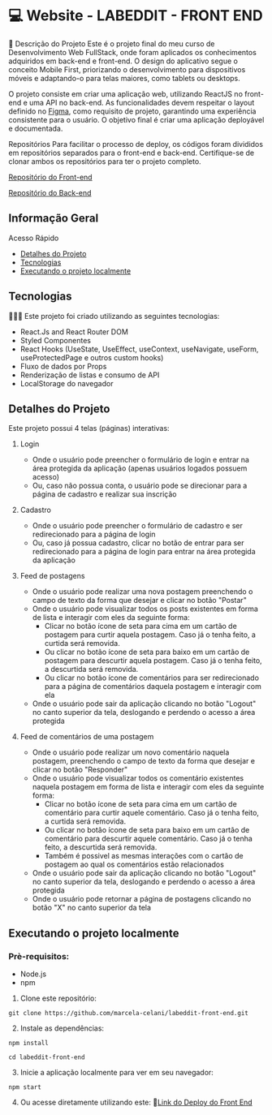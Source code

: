 # 💻 Website - LABEDDIT - FRONT END

📝 Descrição do Projeto
Este é o projeto final do meu curso de Desenvolvimento Web FullStack, onde foram aplicados os conhecimentos adquiridos em back-end e front-end. O design do aplicativo segue o conceito Mobile First, priorizando o desenvolvimento para dispositivos móveis e adaptando-o para telas maiores, como tablets ou desktops.

O projeto consiste em criar uma aplicação web, utilizando ReactJS no front-end e uma API no back-end. As funcionalidades devem respeitar o layout definido no [Figma](https://www.figma.com/file/Byakv89sjTqI6NG2NRAAKJ/Projeto-Integrador-Labeddit?node-id=0%3A1&t=haX9j5M0lHbjWnAr-0), como requisito de projeto, garantindo uma experiência consistente para o usuário. O objetivo final é criar uma aplicação deployável e documentada.

Repositórios
Para facilitar o processo de deploy, os códigos foram divididos em repositórios separados para o front-end e back-end. Certifique-se de clonar ambos os repositórios para ter o projeto completo.

[Repositório do Front-end](https://github.com/marcela-celani/labeddit-front-end)

[Repositório do Back-end](https://github.com/marcela-celani/labeddit-back-end)

## Informação Geral

Acesso Rápido
* [Detalhes do Projeto](#detalhes-do-projeto)
* [Tecnologias](#tecnologias)
* [Executando o projeto localmente](#executando-o-projeto-localmente)

## Tecnologias
👩🏻‍💻 Este projeto foi criado utilizando as seguintes tecnologias:

* React.Js and React Router DOM
* Styled Componentes
* React Hooks (UseState, UseEffect, useContext, useNavigate, useForm, useProtectedPage e outros custom hooks)
* Fluxo de dados por Props
* Renderização de listas e consumo de API
* LocalStorage do navegador

## Detalhes do Projeto

Este projeto possui 4 telas (páginas) interativas:

1. Login
    - Onde o usuário pode preencher o formulário de login e entrar na área protegida da aplicação (apenas usuários logados possuem acesso)
    - Ou, caso não possua conta, o usuário pode se direcionar para a página de cadastro e realizar sua inscrição

2. Cadastro
    - Onde o usuário pode preencher o formulário de cadastro e ser redirecionado para a página de login 
    - Ou, caso já possua cadastro, clicar no botão de entrar para ser redirecionado para a página de login para entrar na área protegida da aplicação

3. Feed de postagens
    - Onde o usuário pode realizar uma nova postagem preenchendo o campo de texto da forma que desejar e clicar no botão "Postar"
    - Onde o usuário pode visualizar todos os posts existentes em forma de lista e interagir com eles da seguinte forma:
        - Clicar no botão ícone de seta para cima em um cartão de postagem para curtir aquela postagem. Caso já o tenha feito, a curtida será removida.
        - Ou clicar no botão ícone de seta para baixo em um cartão de postagem para descurtir aquela postagem. Caso já o tenha feito, a descurtida será removida.
        - Ou clicar no botão ícone de comentários para ser redirecionado para a página de comentários daquela postagem e interagir com ela
    - Onde o usuário pode sair da aplicação clicando no botão "Logout" no canto superior da tela, deslogando e perdendo o acesso a área protegida
          
4. Feed de comentários de uma postagem
    - Onde o usuário pode realizar um novo comentário naquela postagem, preenchendo o campo de texto da forma que desejar e clicar no botão "Responder"
    - Onde o usuário pode visualizar todos os comentário existentes naquela postagem em forma de lista e interagir com eles da seguinte forma:
        - Clicar no botão ícone de seta para cima em um cartão de comentário para curtir aquele comentário. Caso já o tenha feito, a curtida será removida.
        - Ou clicar no botão ícone de seta para baixo em um cartão de comentário para descurtir aquele comentário. Caso já o tenha feito, a descurtida será removida.
        - Também é possivel as mesmas interações com o cartão de postagem ao qual os comentários estão relacionados
     - Onde o usuário pode sair da aplicação clicando no botão "Logout" no canto superior da tela, deslogando e perdendo o acesso a área protegida
     - Onde o usuário pode retornar a página de postagens clicando no botão "X" no canto superior da tela
      

## Executando o projeto localmente
### Prè-requisitos:

- Node.js
- npm

1. Clone este repositório:
```
git clone https://github.com/marcela-celani/labeddit-front-end.git
```
2. Instale as dependências:
```
npm install
```
```
cd labeddit-front-end
```
3. Inicie a aplicação localmente para ver em seu navegador:
```
npm start
```
4. Ou acesse diretamente utilizando este: 🔗[Link do Deploy do Front End](https://labeddit-front-gzrqi60sj-marcela-celani.vercel.app/login)
